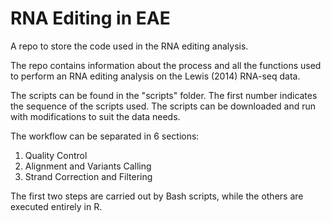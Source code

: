 # RNA Editing in EAE

A repo to store the code used in the RNA editing analysis.

The repo contains information about the process and all the functions used to perform an RNA editing analysis on the Lewis (2014) RNA-seq data.

The scripts can be found in the "scripts" folder. The first number indicates the sequence of the scripts used. The scripts can be downloaded and run with modifications to suit the data needs.

The workflow can be separated in 6 sections:

1. Quality Control
2. Alignment and Variants Calling
3. Strand Correction and Filtering

The first two steps are carried out by Bash scripts, while the others are executed entirely in R.

